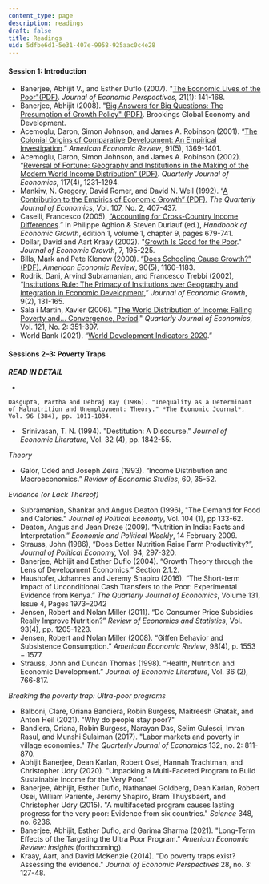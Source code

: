 ```yaml
---
content_type: page
description: readings
draft: false
title: Readings
uid: 5dfbe6d1-5e31-407e-9958-925aac0c4e28
---
```

#### Session 1: Introduction

- Banerjee, Abhijit V., and Esther Duflo (2007). "[The Economic Lives of the Poor"(PDF)](https://pubs.aeaweb.org/doi/pdfplus/10.1257/jep.21.1.141). *Journal of Economic Perspectives,* 21(1): 141-168. 
- Banerjee, Abhijit (2008). "[Big Answers for Big Questions: The Presumption of Growth Policy" (PDF)](https://www.brookings.edu/wp-content/uploads/2012/04/2008_banerjee.pdf). Brookings Global Economy and Development. 
- Acemoglu, Daron, Simon Johnson, and James A. Robinson (2001). “[The Colonial Origins of Comparative Development: An Empirical Investigation](https://www.aeaweb.org/articles?id=10.1257/aer.91.5.1369).” *American Economic Review*, 91(5), 1369-1401.
- Acemoglu, Daron, Simon Johnson, and James A. Robinson (2002). “[Reversal of Fortune: Geography and Institutions in the Making of the Modern World Income Distribution” (PDF)](https://economics.mit.edu/sites/default/files/publications/reversal-of-fortune.pdf). *Quarterly Journal of Economics*, 117(4), 1231-1294. 
- Mankiw, N. Gregory, David Romer, and David N. Weil (1992). “[A Contribution to the Empirics of Economic Growth” (PDF).](https://eml.berkeley.edu/~dromer/papers/MRW_QJE1992.pdf) *The Quarterly Journal of Economics*, Vol. 107, No. 2, 407-437. 
- Caselli, Francesco (2005), [“Accounting for Cross-Country Income Differences](https://www.nber.org/papers/w10828).” In Philippe Aghion & Steven Durlauf (ed.), *Handbook of Economic Growth*, edition 1, volume 1, chapter 9, pages 679-741. 
- Dollar, David and Aart Kraay (2002). "[Growth Is Good for the Poor](https://www.jstor.org/stable/40216063)." *Journal of Economic Growth*, 7, 195-225. 
- Bills, Mark and Pete Klenow (2000). “[Does Schooling Cause Growth?” (PDF).](http://klenow.com/BKHK.pdf) *American Economic Review*, 90(5), 1160-1183. 
- Rodrik, Dani, Arvind Subramanian, and Francesco Trebbi (2002), “[Institutions Rule: The Primacy of Institutions over Geography and Integration in Economic Development](https://www.nber.org/papers/w9305),” *Journal of Economic Growth*, 9(2), 131-165. 
- Sala i Martin, Xavier (2006). "[The World Distribution of Income: Falling Poverty and… Convergence, Period](https://www.jstor.org/stable/25098796)." *Quarterly Journal of Economics*, Vol. 121, No. 2: 351-397. 
- World Bank (2021). “[World Development Indicators 2020](https://datacatalog.worldbank.org/search/dataset/0037712).”

#### Sessions 2–3: Poverty Traps

***READ IN DETAIL*** 

-  
    
    Dasgupta, Partha and Debraj Ray (1986). "Inequality as a Determinant of Malnutrition and Unemployment: Theory." *The Economic Journal*, Vol. 96 (384), pp. 1011-1034. 
-  Srinivasan, T. N. (1994). "Destitution: A Discourse." *Journal of Economic Literature*, Vol. 32 (4), pp. 1842-55. 

*Theory*

- Galor, Oded and Joseph Zeira (1993). “Income Distribution and Macroeconomics.” *Review of Economic Studies*, 60, 35-52.

*Evidence (or Lack Thereof)*

- Subramanian, Shankar and Angus Deaton (1996), "The Demand for Food and Calories." *Journal of Political Economy*, Vol. 104 (1), pp 133-62. 
- Deaton, Angus and Jean Dreze (2009). “Nutrition in India: Facts and Interpretation.” *Economic and Political Weekly*, 14 February 2009. 
- Strauss, John (1986), “Does Better Nutrition Raise Farm Productivity?”, *Journal of Political Economy,* Vol. 94, 297-320. 
- Banerjee, Abhijit and Esther Duflo (2004). “Growth Theory through the Lens of Development Economics.” Section 2.1.2. 
- Haushofer, Johannes and Jeremy Shapiro (2016). “The Short-term Impact of Unconditional Cash Transfers to the Poor: Experimental Evidence from Kenya.” *The Quarterly Journal of Economics*, Volume 131, Issue 4, Pages 1973–2042
- Jensen, Robert and Nolan Miller (2011). “Do Consumer Price Subsidies Really Improve Nutrition?” *Review of Economics and Statistics*, Vol. 93(4), pp. 1205-1223. 
- Jensen, Robert and Nolan Miller (2008). “Giffen Behavior and Subsistence Consumption.” *American Economic Review*, 98(4), p. 1553 − 1577. 
- Strauss, John and Duncan Thomas (1998). “Health, Nutrition and Economic Development.” *Journal of Economic Literature*, Vol. 36 (2), 766-817. 

*Breaking the poverty trap: Ultra-poor programs*

- Balboni, Clare, Oriana Bandiera, Robin Burgess, Maitreesh Ghatak, and Anton Heil (2021). "Why do people stay poor?"
- Bandiera, Oriana, Robin Burgess, Narayan Das, Selim Gulesci, Imran Rasul, and Munshi Sulaiman (2017). "Labor markets and poverty in village economies." *The Quarterly Journal of Economics* 132, no. 2: 811-870.
- Abhijit Banerjee, Dean Karlan, Robert Osei, Hannah Trachtman, and Christopher Udry (2020). "Unpacking a Multi-Faceted Program to Build Sustainable Income for the Very Poor." 
- Banerjee, Abhijit, Esther Duflo, Nathanael Goldberg, Dean Karlan, Robert Osei, William Parienté, Jeremy Shapiro, Bram Thuysbaert, and Christopher Udry (2015). "A multifaceted program causes lasting progress for the very poor: Evidence from six countries." *Science* 348, no. 6236. 
- Banerjee, Abhijit, Esther Duflo, and Garima Sharma (2021). "Long-Term Effects of the Targeting the Ultra Poor Program." *American Economic Review: Insights* (forthcoming). 
- Kraay, Aart, and David McKenzie (2014). "Do poverty traps exist? Assessing the evidence." *Journal of Economic Perspectives* 28, no. 3: 127-48.